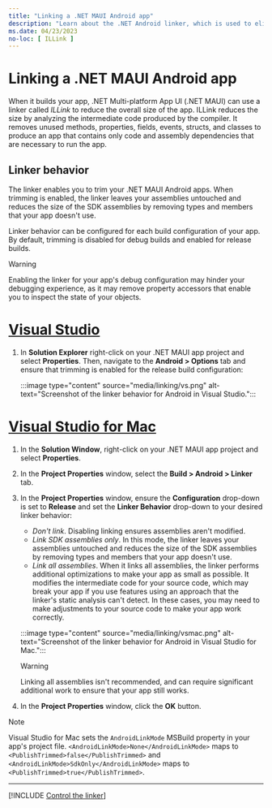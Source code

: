 ```yaml
---
title: "Linking a .NET MAUI Android app"
description: "Learn about the .NET Android linker, which is used to eliminate unused code from a .NET MAUI Android app in order to reduce its size."
ms.date: 04/23/2023
no-loc: [ ILLink ]
---
```


# Linking a .NET MAUI Android app

When it builds your app, .NET Multi-platform App UI (.NET MAUI) can use a linker called *ILLink* to reduce the overall size of the app. ILLink reduces the size by analyzing the intermediate code produced by the compiler. It removes unused methods, properties, fields, events, structs, and classes to produce an app that contains only code and assembly dependencies that are necessary to run the app.

## Linker behavior

The linker enables you to trim your .NET MAUI Android apps. When trimming is enabled, the linker leaves your assemblies untouched and reduces the size of the SDK assemblies by removing types and members that your app doesn't use.

Linker behavior can be configured for each build configuration of your app. By default, trimming is disabled for debug builds and enabled for release builds.

> [!WARNING]
> Enabling the linker for your app's debug configuration may hinder your debugging experience, as it may remove property accessors that enable you to inspect the state of your objects.

<!-- markdownlint-disable MD025 -->
# [Visual Studio](#tab/vs)
<!-- markdownlint-enable MD025 -->

1. In **Solution Explorer** right-click on your .NET MAUI app project and select **Properties**. Then, navigate to the **Android > Options** tab and ensure that trimming is enabled for the release build configuration:

    :::image type="content" source="media/linking/vs.png" alt-text="Screenshot of the linker behavior for Android in Visual Studio.":::

<!-- markdownlint-disable MD025 -->
# [Visual Studio for Mac](#tab/vsmac)
<!-- markdownlint-enable MD025 -->

1. In the **Solution Window**, right-click on your .NET MAUI app project and select **Properties**.
1. In the **Project Properties** window, select the **Build > Android > Linker** tab.
1. In the **Project Properties** window, ensure the **Configuration** drop-down is set to **Release** and set the **Linker Behavior** drop-down to your desired linker behavior:

    - *Don't link*. Disabling linking ensures assemblies aren't modified.
    - *Link SDK assemblies only*. In this mode, the linker leaves your assemblies untouched and reduces the size of the SDK assemblies by removing types and members that your app doesn't use.
    - *Link all assemblies*. When it links all assemblies, the linker performs additional optimizations to make your app as small as possible. It modifies the intermediate code for your source code, which may break your app if you use features using an approach that the linker's static analysis can't detect. In these cases, you may need to make adjustments to your source code to make your app work correctly.

    :::image type="content" source="media/linking/vsmac.png" alt-text="Screenshot of the linker behavior for Android in Visual Studio for Mac.":::

    > [!WARNING]
    > Linking all assemblies isn't recommended, and can require significant additional work to ensure that your app still works.

1. In the **Project Properties** window, click the **OK** button.

> [!NOTE]
> Visual Studio for Mac sets the `AndroidLinkMode` MSBuild property in your app's project file. `<AndroidLinkMode>None</AndroidLinkMode>` maps to `<PublishTrimmed>false</PublishTrimmed>` and `<AndroidLinkMode>SdkOnly</AndroidLinkMode>` maps to `<PublishTrimmed>true</PublishTrimmed>`.

----

[!INCLUDE [Control the linker](../includes/linker-control.md)]
